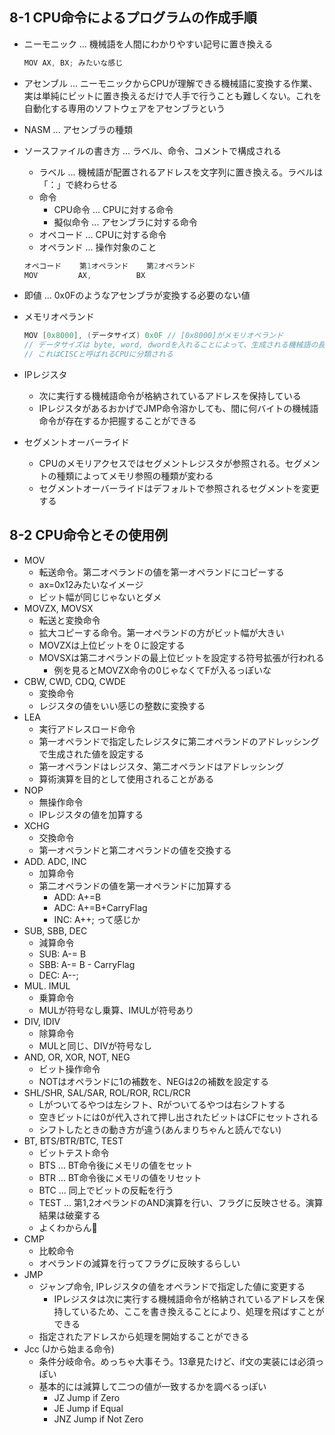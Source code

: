## 8-1 CPU命令によるプログラムの作成手順

- ニーモニック ... 機械語を人間にわかりやすい記号に置き換える

    ```c
    MOV AX, BX; みたいな感じ
    ```

- アセンブル ... ニーモニックからCPUが理解できる機械語に変換する作業、実は単純にビットに置き換えるだけで人手で行うことも難しくない。これを自動化する専用のソフトウェアをアセンブラという
- NASM ... アセンブラの種類
- ソースファイルの書き方 ... ラベル、命令、コメントで構成される
    - ラベル ... 機械語が配置されるアドレスを文字列に置き換える。ラベルは「：」で終わらせる
    - 命令
        - CPU命令 ... CPUに対する命令
        - 擬似命令 ... アセンブラに対する命令
    - オペコード ... CPUに対する命令
    - オペランド ... 操作対象のこと

    ```c
    オペコード    第1オペランド    第2オペランド
    MOV         AX,          BX
    ```

- 即値 ... 0x0Fのようなアセンブラが変換する必要のない値
- メモリオペランド

    ```c
    MOV [0x8000], (データサイズ) 0x0F // [0x8000]がメモリオペランド
    // データサイズは byte, word, dwordを入れることによって、生成される機械語の長さが変わる
    // これはCISCと呼ばれるCPUに分類される
    ```

- IPレジスタ
    - 次に実行する機械語命令が格納されているアドレスを保持している
    - IPレジスタがあるおかげでJMP命令溶かしても、間に何バイトの機械語命令が存在するか把握することができる
- セグメントオーバーライド
    - CPUのメモリアクセスではセグメントレジスタが参照される。セグメントの種類によってメモリ参照の種類が変わる
    - セグメントオーバーライドはデフォルトで参照されるセグメントを変更する

## 8-2 CPU命令とその使用例

- MOV
    - 転送命令。第二オペランドの値を第一オペランドにコピーする
    - ax=0x12みたいなイメージ
    - ビット幅が同じじゃないとダメ
- MOVZX, MOVSX
    - 転送と変換命令
    - 拡大コピーする命令。第一オペランドの方がビット幅が大きい
    - MOVZXは上位ビットを０に設定する
    - MOVSXは第二オペランドの最上位ビットを設定する符号拡張が行われる
        - 例を見るとMOVZX命令の0じゃなくてFが入るっぽいな
- CBW, CWD, CDQ, CWDE
    - 変換命令
    - レジスタの値をいい感じの整数に変換する
- LEA
    - 実行アドレスロード命令
    - 第一オペランドで指定したレジスタに第二オペランドのアドレッシングで生成された値を設定する
    - 第一オペランドはレジスタ、第二オペランドはアドレッシング
    - 算術演算を目的として使用されることがある
- NOP
    - 無操作命令
    - IPレジスタの値を加算する
- XCHG
    - 交換命令
    - 第一オペランドと第二オペランドの値を交換する
- ADD. ADC, INC
    - 加算命令
    - 第二オペランドの値を第一オペランドに加算する
        - ADD: A+=B
        - ADC: A+=B+CarryFlag
        - INC: A++; って感じか
- SUB, SBB, DEC
    - 減算命令
    - SUB: A-= B
    - SBB: A-= B - CarryFlag
    - DEC: A--;
- MUL. IMUL
    - 乗算命令
    - MULが符号なし乗算、IMULが符号あり
- DIV, IDIV
    - 除算命令
    - MULと同じ、DIVが符号なし
- AND, OR, XOR, NOT, NEG
    - ビット操作命令
    - NOTはオペランドに1の補数を、NEGは2の補数を設定する
- SHL/SHR, SAL/SAR, ROL/ROR, RCL/RCR
    - Lがついてるやつは左シフト、Rがついてるやつは右シフトする
    - 空きビットには0が代入されて押し出されたビットはCFにセットされる
    - シフトしたときの動き方が違う(あんまりちゃんと読んでない)
- BT, BTS/BTR/BTC, TEST
    - ビットテスト命令
    - BTS ... BT命令後にメモリの値をセット
    - BTR ... BT命令後にメモリの値をリセット
    - BTC ... 同上でビットの反転を行う
    - TEST ... 第1,2オペランドのAND演算を行い、フラグに反映させる。演算結果は破棄する
    - よくわからん🤔
- CMP
    - 比較命令
    - オペランドの減算を行ってフラグに反映するらしい
- JMP
    - ジャンプ命令, IPレジスタの値をオペランドで指定した値に変更する
        - IPレジスタは次に実行する機械語命令が格納されているアドレスを保持しているため、ここを書き換えることにより、処理を飛ばすことができる
    - 指定されたアドレスから処理を開始することができる
- Jcc (Jから始まる命令)
    - 条件分岐命令。めっちゃ大事そう。13章見たけど、if文の実装には必須っぽい
    - 基本的には減算して二つの値が一致するかを調べるっぽい
        - JZ Jump if Zero
        - JE Jump if Equal
        - JNZ Jump if Not Zero

